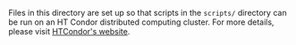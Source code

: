 Files in this directory are set up so that scripts in the `scripts/` directory can be run on an HT Condor distributed computing cluster. For more details, please visit [HTCondor's website](https://htcondor.org/).